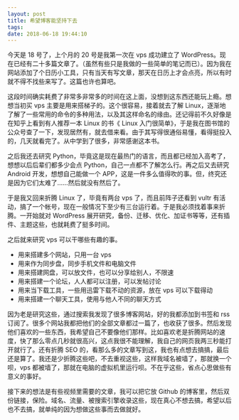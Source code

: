 ```yaml
---
layout: post
title: 希望博客能坚持下去
tags:
date: 2018-06-18 19:44:10
---
```


今天是 18 号了，上个月的 20 号是我第一次在 vps 成功建立了 WordPress。现在已经有二十多篇文章了。<!--more-->（虽然有些只是我做的一些简单的笔记而已）。因为我在网站添加了个日历小工具，只有当天有写文章，那天在日历上才会点亮，所以有时就不得不找些来写了。这篇也许也算吧。

这段时间确实耗费了非常多非常多的时间在这上面，没想到这东西还能玩上瘾。想想当初买 vps 主要是用来搭梯子的。这个很容易，接着就去了解 Linux，逐渐地了解了一些常用的命令的多种用法，以及其这样命名的缘由。还记得前不久好像是在知乎上看到有人推荐一本 Linux 的书《 Linux 入门很简单》，于是我在图书馆的公众号查了一下，发现居然有，就去借来看。由于其写得很通俗易懂，看得挺投入的，几天就看完了。从中学到了很多，非常感谢这本书。

之后我还去研究 Python，毕竟这是现在最热门的语言，而且都已经加入高考了，想想以后后辈们都多少会点 Python，自己一点都不了解怎么行。再之后又去研究 Android 开发，想想自己能做一个 APP，这是一件多么值得吹的事。但，终究还是因为它们太难了……然后就没有然后了。

于是我又回来折腾 Linux 了，毕竟有两台 vps 了，而且前阵子还看到 vultr 有活动，搞了一个帐号，现在一般情况下至少有三台运行着。于是我必须找着事来折腾。一开始就对 WordPress 展开研究，备份、迁移、优化、加证书等等，还有插件、主题这些，也就耗费了挺多时间。

之后就来研究 vps 可以干哪些有趣的事。

*   用来搭建多个网站，只用一台 vps
*   用来作为同步盘，同步手机文件和电脑文件
*   用来搭建网盘，可以放文件，也可以分享给别人，不限速
*   用来搭建一个论坛，人人都可以注册，可以发帖讨论
*   用来当下载工具，一些用迅雷下载不动的资源，放在 vps 可以下载得动
*   用来搭建一个聊天工具，使用与他人不同的聊天方式

因为老是研究这些，通过搜索我发现了很多博客网站，好的我都添加到书签和 rss 订阅了。很多个网站我都把他们的全部文章都过一篇了，也收获了很多。然后发现他们喜欢的一些东西，我希望自己不要像他们那样。比如喜欢老是折腾网站的速度，快了那么零点几秒就很高兴，这点我很不能理解，我自己的网页我两三秒能打开就行了。还有折腾 SEO 的，看那么多的文章写到这，我也有点想去搞搞，最后还是算了。我还是少折腾这些吧，不去重视这些，这样我域名被墙了，那就换一个呗，vps 都被墙了，那就在电脑的虚拟机里运行呗。不在乎这些，省点心思做些有意义的事好。

接下来的想法是有些视频里需要的文章，我可以把它放 Github 的博客里，然后双份链接，保险。域名、流量、被搜索引擎收录这些，现在真心不想去搞，希望以后也不去搞，就单纯的因为想做这些事而去做就好。
